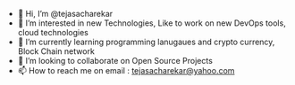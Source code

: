- 👋 Hi, I’m @tejasacharekar
- 👀 I’m interested in new Technologies, Like to work on new DevOps tools, cloud technologies
- 🌱 I’m currently learning programming lanugaues and crypto currency, Block Chain network
- 💞️ I’m looking to collaborate on Open Source Projects
- 📫 How to reach me on email : tejasacharekar@yahoo.com

<!---
tejasacharekar/tejasacharekar is a ✨ special ✨ repository because its `README.md` (this file) appears on your GitHub profile.
You can click the Preview link to take a look at your changes.
--->
